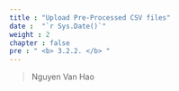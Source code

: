 ```yaml
---
title : "Upload Pre-Processed CSV files"
date :  "`r Sys.Date()`" 
weight : 2 
chapter : false
pre : " <b> 3.2.2. </b> "
---
```


> Nguyen Van Hao